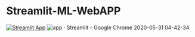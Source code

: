 # Streamlit-ML-WebAPP

[![Streamlit App](https://static.streamlit.io/badges/streamlit_badge_black_white.svg)](https://mushroom-webapp.herokuapp.com/)
![app · Streamlit - Google Chrome 2020-05-31 04-42-34](https://user-images.githubusercontent.com/33162540/83341491-c2fee180-a301-11ea-9de4-cde1bcf7bd26.gif)

